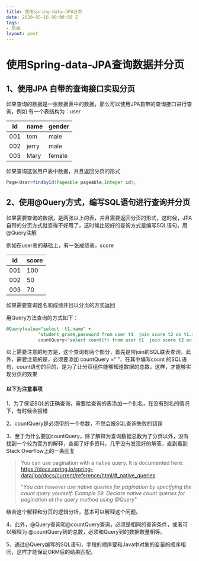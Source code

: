 ```yaml
---
title: 使用spring-data-JPA分页
date: 2020-05-16 00:00:00 Z
tags:
- 后端
layout: post
---
```


# 使用Spring-data-JPA查询数据并分页

## 1、使用JPA 自带的查询接口实现分页

如果查询的数据是一张数据表中的数据，那么可以使用JPA自带的查询接口进行查询，例如 有一个表结构为：user

| id   | name  | gender |
| ---- | ----- | ------ |
| 001  | tom   | male   |
| 002  | jerry | male   |
| 003  | Mary  | female |

如果查询这张用户表中数据，并且返回分页的形式

```java
Page<User>findbyId(Pageable pageable,Integer id);
```

## 2、使用@Query方式，编写SQL语句进行查询并分页

如果需要查询的数据，是两张以上的表，并且需要返回分页的形式，这时候，JPA自带的分页方式就变得不好用了，这时候比较好的查询方式是编写SQL语句，用@Query注解

例如在user表的基础上，有一张成绩表，score



| id   | score |
| ---- | ----- |
| 001  | 100   |
| 002  | 50    |
| 003  | 70    |

如果需要查询姓名和成绩并且以分页的方式返回

用Query方法查询的方式如下：

```sql
@Query(value="select  t1.name" +
            "student_grade,password from user t1  join score t2 on t1.id= t2.id",
            countQuery="select count(*) from user t1  join score t2 on t1.id= t2.id ",nativeQuery = true)
```

以上需要注意的地方是，这个查询有两个部分，首先是带join的SQL联表查询，此外，需要注意的是，必须要添加 countQuery =“ ”，在其中编写count 的SQL语句，count语句的目的，是为了让分页组件能够知道数据的总数，这样，才能够实现分页的效果



#### 以下为注意事项

1、为了保证SQL的正确查询，需要给查询的表添加一个别名，在没有别名的情况下，有时候会报错

2、countQuery是必须带的一个参数，不然会报SQL查询失败的错误

3、至于为什么要加countQuery，除了解释为查询数据总数为了分页以外，没有找到一个较为官方的解释，查阅了好多资料，几乎没有发现好的解答，直到看到Stack Overflow上的一条回复

> You can use pagination with a native query. It is documented here: https://docs.spring.io/spring-data/jpa/docs/current/reference/html/#_native_queries
>
> "*You can however use native queries for pagination by specifying the count query yourself: Example 59. Declare native count queries for pagination at the query method using @Query*"

结合这个解释和分页的逻辑分析，基本可以解释这个问题。

4、此外，@Query查询和@countQuery查询，必须是相同的查询条件，或者可以解释为 @countQuery到的总数，必须和Query到的数据数量相等。

5、通过@Query编写的SQL语句，字段的顺序要和Java中对象的变量的顺序相同，这样才能保证ORM后的结果匹配。

